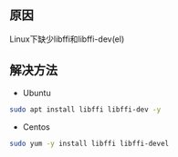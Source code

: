 ## 原因
Linux下缺少libffi和libffi-dev(el)

## 解决方法

* Ubuntu

```sh
sudo apt install libffi libffi-dev -y
```

* Centos

```sh
sudo yum -y install libffi libffi-devel 
```